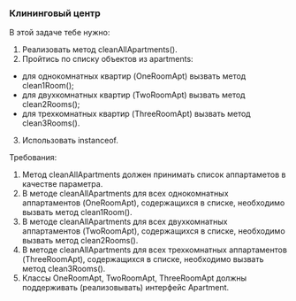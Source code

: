 
### Клининговый центр

В этой задаче тебе нужно:
1. Реализовать метод cleanAllApartments().
2. Пройтись по списку объектов из apartments:
- для однокомнатных квартир (OneRoomApt) вызвать метод clean1Room();
- для двухкомнатных квартир (TwoRoomApt) вызвать метод clean2Rooms();
- для трехкомнатных квартир (ThreeRoomApt) вызвать метод clean3Rooms().
3. Использовать instanceof.


Требования:
1.	Метод cleanAllApartments должен принимать список аппартаметов в качестве параметра.
2.	В методе cleanAllApartments для всех однокомнатных аппартаментов (OneRoomApt), содержащихся в списке, необходимо вызвать метод clean1Room().
3.	В методе cleanAllApartments для всех двухкомнатных аппартаментов (TwoRoomApt), содержащихся в списке, необходимо вызвать метод clean2Rooms().
4.	В методе cleanAllApartments для всех трехкомнатных аппартаментов (ThreeRoomApt), содержащихся в списке, необходимо вызвать метод clean3Rooms().
5.	Классы OneRoomApt, TwoRoomApt, ThreeRoomApt должны поддерживать (реализовывать) интерфейс Apartment.


